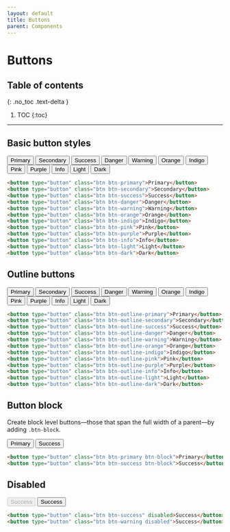 ```yaml
---
layout: default
title: Buttons
parent: Components
---
```


# Buttons


## Table of contents
{: .no_toc .text-delta }

1. TOC
{:toc}

---

## Basic button styles

<div class="code-example" markdown="1">
<button type="button" class="mb-2 btn btn-primary">Primary</button>
<button type="button" class="mb-2 btn btn-secondary">Secondary</button>
<button type="button" class="mb-2 btn btn-success">Success</button>
<button type="button" class="mb-2 btn btn-danger">Danger</button>
<button type="button" class="mb-2 btn btn-warning">Warning</button>
<button type="button" class="mb-2 btn btn-orange">Orange</button>
<button type="button" class="mb-2 btn btn-indigo">Indigo</button>
<button type="button" class="mb-2 btn btn-pink">Pink</button>
<button type="button" class="mb-2 btn btn-purple">Purple</button>
<button type="button" class="mb-2 btn btn-info">Info</button>
<button type="button" class="mb-2 btn btn-light">Light</button>
<button type="button" class="mb-2 btn btn-dark">Dark</button>

</div>

```markdown
<button type="button" class="btn btn-primary">Primary</button>
<button type="button" class="btn btn-secondary">Secondary</button>
<button type="button" class="btn btn-success">Success</button>
<button type="button" class="btn btn-danger">Danger</button>
<button type="button" class="btn btn-warning">Warning</button>
<button type="button" class="btn btn-orange">Orange</button>
<button type="button" class="btn btn-indigo">Indigo</button>
<button type="button" class="btn btn-pink">Pink</button>
<button type="button" class="btn btn-purple">Purple</button>
<button type="button" class="btn btn-info">Info</button>
<button type="button" class="btn btn-light">Light</button>
<button type="button" class="btn btn-dark">Dark</button>
```


## Outline buttons

<div class="code-example" markdown="1">
<button type="button" class="mb-2 btn btn-outline-primary">Primary</button>
<button type="button" class="mb-2 btn btn-outline-secondary">Secondary</button>
<button type="button" class="mb-2 btn btn-outline-success">Success</button>
<button type="button" class="mb-2 btn btn-outline-danger">Danger</button>
<button type="button" class="mb-2 btn btn-outline-warning">Warning</button>
<button type="button" class="mb-2 btn btn-outline-orange">Orange</button>
<button type="button" class="mb-2 btn btn-outline-indigo">Indigo</button>
<button type="button" class="mb-2 btn btn-outline-pink">Pink</button>
<button type="button" class="mb-2 btn btn-outline-purple">Purple</button>
<button type="button" class="mb-2 btn btn-outline-info">Info</button>
<button type="button" class="mb-2 btn btn-outline-light">Light</button>
<button type="button" class="mb-2 btn btn-outline-dark">Dark</button>
</div>

```markdown
<button type="button" class="btn btn-outline-primary">Primary</button>
<button type="button" class="btn btn-outline-secondary">Secondary</button>
<button type="button" class="btn btn-outline-success">Success</button>
<button type="button" class="btn btn-outline-danger">Danger</button>
<button type="button" class="btn btn-outline-warning">Warning</button>
<button type="button" class="btn btn-outline-orange">Orange</button>
<button type="button" class="btn btn-outline-indigo">Indigo</button>
<button type="button" class="btn btn-outline-pink">Pink</button>
<button type="button" class="btn btn-outline-purple">Purple</button>
<button type="button" class="btn btn-outline-info">Info</button>
<button type="button" class="btn btn-outline-light">Light</button>
<button type="button" class="btn btn-outline-dark">Dark</button>
```

## Button block
Create block level buttons—those that span the full width of a parent—by adding `.btn-block`.

<div class="code-example" markdown="1">
<button type="button" class="btn btn-primary btn-block">Primary</button>
<button type="button" class="btn btn-success btn-block">Success</button>
</div>

```markdown
<button type="button" class="btn btn-primary btn-block">Primary</button>
<button type="button" class="btn btn-success btn-block">Success</button>
```


## Disabled
<div class="code-example" markdown="1">
<button type="button" class="btn btn-success" disabled>Success</button>
<button type="button" class="btn btn-warning disabled">Success</button>
</div>

```markdown
<button type="button" class="btn btn-success" disabled>Success</button>
<button type="button" class="btn btn-warning disabled">Success</button>
```